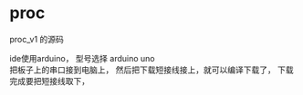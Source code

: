 # proc
proc_v1 的源码


ide使用arduino， 型号选择  arduino uno  
把板子上的串口接到电脑上， 然后把下载短接线接上，就可以编译下载了， 下载完成要把短接线取下，
